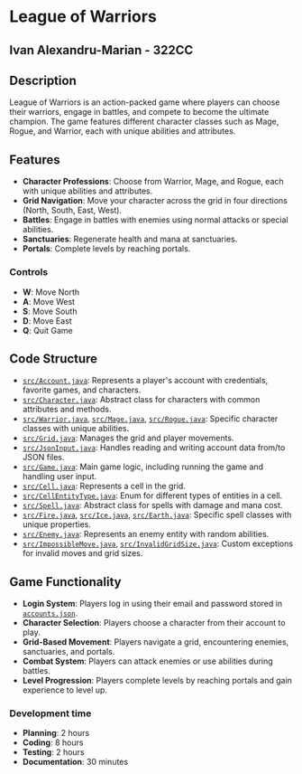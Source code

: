 # League of Warriors
## Ivan Alexandru-Marian - 322CC
## Description
League of Warriors is an action-packed game where players can choose their warriors, engage in battles, and compete to become the ultimate champion. The game features different character classes such as Mage, Rogue, and Warrior, each with unique abilities and attributes.

## Features

- **Character Professions**: Choose from Warrior, Mage, and Rogue, each with unique abilities and attributes.
- **Grid Navigation**: Move your character across the grid in four directions (North, South, East, West).
- **Battles**: Engage in battles with enemies using normal attacks or special abilities.
- **Sanctuaries**: Regenerate health and mana at sanctuaries.
- **Portals**: Complete levels by reaching portals.

### Controls

- **W**: Move North
- **A**: Move West
- **S**: Move South
- **D**: Move East
- **Q**: Quit Game

## Code Structure

- [`src/Account.java`](src/Account.java ): Represents a player's account with credentials, favorite games, and characters.
- [`src/Character.java`](src/Character.java ): Abstract class for characters with common attributes and methods.
- [`src/Warrior.java`](src/Warrior.java ), [`src/Mage.java`](src/Mage.java ), [`src/Rogue.java`](src/Rogue.java ): Specific character classes with unique abilities.
- [`src/Grid.java`](src/Grid.java ): Manages the grid and player movements.
- [`src/JsonInput.java`](src/JsonInput.java ): Handles reading and writing account data from/to JSON files.
- [`src/Game.java`](src/Game.java ): Main game logic, including running the game and handling user input.
- [`src/Cell.java`](src/Cell.java ): Represents a cell in the grid.
- [`src/CellEntityType.java`](src/CellEntityType.java ): Enum for different types of entities in a cell.
- [`src/Spell.java`](src/Spell.java ): Abstract class for spells with damage and mana cost.
- [`src/Fire.java`](src/Fire.java ), [`src/Ice.java`](src/Ice.java ), [`src/Earth.java`](src/Earth.java ): Specific spell classes with unique properties.
- [`src/Enemy.java`](src/Enemy.java ): Represents an enemy entity with random abilities.
- [`src/ImpossibleMove.java`](src/ImpossibleMove.java ), [`src/InvalidGridSize.java`](src/InvalidGridSize.java ): Custom exceptions for invalid moves and grid sizes.

## Game Functionality

- **Login System**: Players log in using their email and password stored in [`accounts.json`](accounts.json ).
- **Character Selection**: Players choose a character from their account to play.
- **Grid-Based Movement**: Players navigate a grid, encountering enemies, sanctuaries, and portals.
- **Combat System**: Players can attack enemies or use abilities during battles.
- **Level Progression**: Players complete levels by reaching portals and gain experience to level up.


### Development time

- **Planning**: 2 hours
- **Coding**: 8 hours
- **Testing**: 2 hours
- **Documentation**: 30 minutes